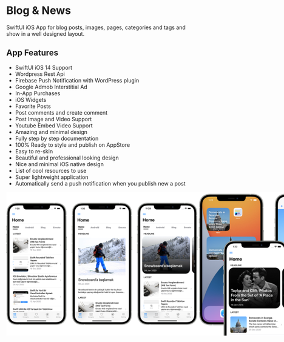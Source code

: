 # Blog & News

SwiftUI iOS  App for blog posts, images, pages, categories and tags and show in a well designed layout.

## App Features

- SwiftUI iOS 14 Support
- Wordpress Rest Api
- Firebase Push Notification with WordPress plugin
- Google Admob Interstitial Ad
- In-App Purchases
- iOS Widgets
- Favorite Posts
- Post comments and create comment
- Post Image and Video Support
- Youtube Embed Video Support
- Amazing and minimal design
- Fully step by step documentation
- 100% Ready to style and publish on AppStore
- Easy to re-skin
- Beautiful and professional looking design
- Nice and minimal iOS native design
- List of cool resources to use
- Super lightweight application
- Automatically send a push notification when you publish new a post

<div style="display: flex; justify-content: space-between;">

<img src="assets/Screenshot_13.png" alt="Alt Text" />
<img src="assets/Screenshot_16.png" alt="Alt Text" />

<img src="assets/Screenshot_17.png" alt="Alt Text" />
<img src="assets/Screenshot_2.png" alt="Alt Text" />

<img src="assets/Screenshot_3.png" alt="Alt Text" />
<img src="assets/Screenshot_4.png" alt="Alt Text" />

<img src="assets/Screenshot_6.png" alt="Alt Text" />
<img src="assets/Screenshot_8.png" alt="Alt Text" />
<img src="assets/Screenshot_7.png" alt="Alt Text" />
</div>

